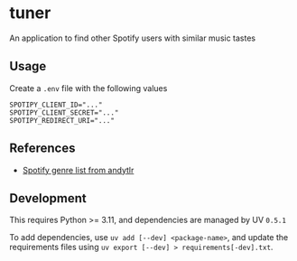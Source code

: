 # tuner
An application to find other Spotify users with similar music tastes

## Usage
Create a `.env` file with the following values
```
SPOTIPY_CLIENT_ID="..."
SPOTIPY_CLIENT_SECRET="..."
SPOTIPY_REDIRECT_URI="..."
```


## References
* [Spotify genre list from andytlr](https://gist.github.com/andytlr/4104c667a62d8145aa3a)

## Development

This requires Python >= 3.11, and dependencies are managed by UV `0.5.1`

To add dependencies, use `uv add [--dev] <package-name>`, and update the requirements
files using `uv export [--dev] > requirements[-dev].txt`.
